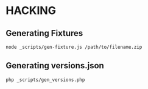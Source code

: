# HACKING

## Generating Fixtures

`node _scripts/gen-fixture.js /path/to/filename.zip`

## Generating versions.json

`php _scripts/gen_versions.php`
